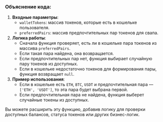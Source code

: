 ### Объяснение кода:

1. **Входные параметры**:
   * `walletTokens`: массив токенов, которые есть в кошельке пользователя.
   * `preferredPairs`: массив предпочтительных пар токенов для свапа.
2. **Логика работы**:
   * Сначала функция проверяет, есть ли в кошельке пара токенов из массива `preferredPairs`.
   * Если такая пара найдена, она возвращается.
   * Если предпочтительных пар нет, функция выбирает случайную пару токенов из доступных.
   * Если в кошельке недостаточно токенов для формирования пары, функция возвращает `null`.
3. **Пример использования**:
   * Если в кошельке есть `ETH`, `BTC`, `USDT` и предпочтительная пара — `['ETH', 'USDT']`, то эта пара будет выбрана первой.
   * Если предпочтительная пара не найдена, функция выберет случайные токены из доступных.

Вы можете расширить эту функцию, добавив логику для проверки доступных балансов, статуса токенов или других бизнес-логик.
